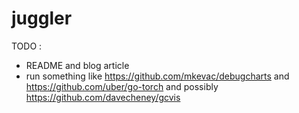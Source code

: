 # juggler

TODO :
* README and blog article
* run something like https://github.com/mkevac/debugcharts and https://github.com/uber/go-torch and possibly https://github.com/davecheney/gcvis

